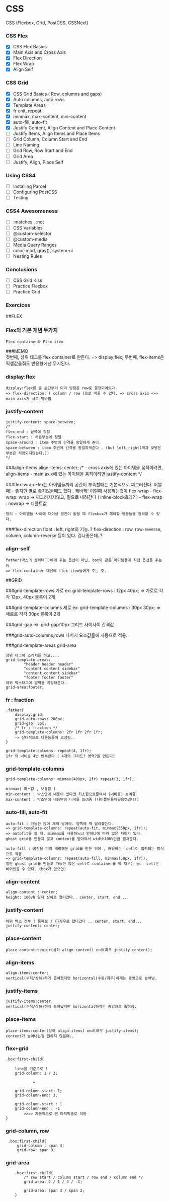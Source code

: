 # CSS

CSS (Flexbox, Grid, PostCSS, CSSNext)

### CSS Flex

- [x] CSS Flex Basics
- [x] Main Axis and Cross Axis
- [x] Flex Direction
- [x] Flex Wrap
- [x] Align Self

### CSS Grid

- [x] CSS Grid Basics ( Row, columns and gaps)
- [x] Auto columns, auto rows
- [x] Template Areas
- [x] fr unit, repeat
- [x] minmax, max-content, min-content
- [x] auto-fill, auto-fit
- [x] Justify Content, Align Content and Place Content
- [ ] Justify Items, Align Items and Place Items
- [ ] Grid Column, Column Start and End
- [ ] Line Naming
- [ ] Grid Row, Row Start and End
- [ ] Grid Area
- [ ] Justify, Align, Place Self

### Using CSS4

- [ ] Installing Parcel
- [ ] Configuring PostCSS
- [ ] Testing

### CSS4 Awesomeness

- [ ] :matches , :not
- [ ] CSS Variables
- [ ] @custom-selector
- [ ] @custom-media
- [ ] Media Query Ranges
- [ ] color-mod, gray(), system-ui
- [ ] Nesting Rules

### Conclusions

- [ ] CSS Grid Kiss
- [ ] Practice Flexbox
- [ ] Practice Grid

### Exercices








##FLEX

### Flex의 기본 개념 두가지
    Flex-container와 Flex-item

###MEMO   
    첫번째, 상위 태그를 flex container로 만든다.
    => display:flex;
    두번째, flex-items은 픽셀값을줘도 반응형에선 무시된다.
    

### display:flex
    display:flex를 준 순간부터 이미 방향은 row로 결정되어있다.
    => flex-direction: ( column / row )으로 바꿀 수 있다. => cross axis <=> main axis가 서로 뒤바뀜
            
### justify-content
    justify-content: space-between;
    /*
    flex-end : 끝쪽에 정렬
    flex-start : 처음부분에 정렬
    space-around : item 주변에 간격을 동일하게 준다.
    space-between : item 주변에 간격을 동일하게준다 . (but left,right(벽과 맞닿은부분은 적용되지않는다.))
    */
###align-items
    align-items: center;
    /*
    - cross axis에 있는 아이템을 움직이려면, align-items
    - main axix에 있는 아이템을 움직이려면 justify-content
     */
     
###flex-wrap
    Flex는 아이템들끼리 공간이 부족할때는 기본적으로 찌그러진다.
    어쩔때는 좋지만 별로 좋지않을때도 있다..
    케바케!
    이럴때 사용하는것이 flex-wrap
    - flex-wrap: wrap -> 찌그러지지않고, 밑으로 내려간다 ( inline-block효과? )
    - flex-wrap : nowrap -> 디폴트값
    
    정리 : 아이템들 사이에 더이상 공간이 없을 때 flexbox가 해야할 행동들을 정의할 수 있다.

###flex-direction
    float : left, right의 기능..?
    flex-direction : row, row-reverse, column, column-reverse 등이 있다.
    겁나좋은데..?
    
    
### align-self
    father(박스의 상위태그)에게 주는 옵션이 아닌, box와 같은 아이템들에 직접 옵션을 주는놈
    => flex-container 대신에 flex-item들에게 주는 것.
    
    
    
    
    
    
    
##GRID

###grid-template-rows
    가로
    ex: grid-template-rows : 12px 40px;
    => 가로로 각각 12px, 40px 블록이 2개
    
###grid-template-columns
    세로
    ex: grid-template-columns : 30px 30px; 
    => 세로로 각각 30px 블록이 2개

    
###grid-gap
    ex: grid-gap:10px 그리드 사이사이 간격값
    
###grid-auto-columns,rows
    나머지 요소값들에 자동으로 적용.


###grid-template-areas grid-area 
    
    상위 태그에 스케치를 하고....
    grid-template-areas:
            "header header header"
            "content content sidebar"
            "content content sidebar"
            "footer footer footer"
    하위 박스태그에 영역을 지정해준다.
    grid-area:footer; 
    
    
### fr : fraction
    .father{
        display:grid;
        grid-auto-rows: 200px;
        grid-gap: 5px;
        /* fr : fraction */
        grid-template-columns: 2fr 1fr 2fr 1fr;
        -> 상대적으로 다른놈들이 조정됨..
    }
    
    grid-template-columns: repeat(4, 1fr);
    1fr 의 너비로 4번 반복한다 ( 4개의 그리드? 영역?을 만든다)
    
### grid-template-columns
    grid-template-columns: minmax(400px, 2fr) repeat(3, 1fr);
    
    minmax( 최소값 , 보통값 )
    min-content : 박스안에 내용이 있다면 최소한으로줄여서 (너비를) 보여줌
    max-content : 박스안에 내용만큼 너비를 늘려줌 (타이틀만들때유용하겠네!)
            
### auto-fill, auto-fit
    auto-fit : 가능한 많이 채워 넣어라. 양쪽에 딱 달라붙는다.
    => grid-template-columns: repeat(auto-fit, minmax(350px, 1fr)); 
    => autofit을 쓸 때, minmax를 사용하느냐 안하냐에 따라 많은 차이가 있다.
    ghost grid를 만들지 않고 content를 받아와서 width100%만큼 펼쳐준다.
    
    auto-fill : 공간을 미리 배정해둔 grid를 만든 뒤에 , 해당하는  cell이 입력되는 방식으로 작동
    => grid-template-columns: repeat(auto-fill, minmax(50px, 1fr));
    일단 ghost grid를 만들고 가능한 많은 cell로 container를 꽉 채우는 놈.. cell은 비어있을 수 있다. (box가 없으면)
    
    
### align-content
    align-content : center;
    height: 100vh 일때 상하로 왔다갔다.. center, start, end ...
### justify-content
    하위 박스 전부 ! 통째로 ! {}좌우로 왔다갔다 .. center, start, end...
    justify-content: center;
### place-content
    place-content:center(상하 align-content) end(좌우 justify-content);
    
### align-items 
    align-items:center;
    vertical(수직/상하)하게 좁혀졌지만 horizontal(수평/좌우)하게는 중앙으로 늘어남.
### justify-items
    justify-items:center;
    vertical(수직/상하)하게 늘어났지만 horizontal하게는 중앙으로 좁혀짐.
### place-items
    place-items:center(상하 align-items) end(좌우 justify-items);
    content가 늘어나는걸 원하지 않을떄..
    
### flex+grid 
    .box:first-child{
        
        line을 기준으로 !
        grid-column: 1 / 3;
        
                = 
        
        grid-column-start: 1;
        grid-column-end: 3;
        
        grid-column-start : 1
        grid-column-end : -1 
            >>>> 자동적으로 맨 마지막줄로 이동
    }
### grid-column, row

     .box:first-child{
         grid-column : span 4;
         grid-row: span 3;
         
### grid-area
        .box:first-child{
            /* row start / column start / row end / column end */
            grid-area: 2 / 1 / 4 / -1;
            
            grid-area: span 3 / span 2;
        }
     


